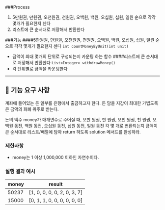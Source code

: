 ###Process
1. 5만원권, 만원권, 오천원권, 천원권, 오백원, 백원, 오십원, 십원, 일원 순으로 각각 몇개가 필요한지 센다
2. 리스트에 큰 순서대로 저장해서 반환한다

###기능
####5만원권, 만원권, 오천원권, 천원권, 오백원, 백원, 오십원, 십원, 일원 순으로 각각 몇개가 필요한지 센다
`int countMoneyByUnit(int unit)`
- 금액이 최대 몇개의 단위로 구성되는지 카운팅 하는 함수
####리스트에 큰 순서대로 저장해서 반환한다
`List<Integer> withdrawMoney()`
- 각 단위별로 금액을 카운팅한다
---------------------------------
## 🚀 기능 요구 사항

계좌에 들어있는 돈 일부를 은행에서 출금하고자 한다. 돈 담을 지갑이 최대한 가볍도록 큰 금액의 화폐 위주로 받는다.

돈의 액수 money가 매개변수로 주어질 때, 오만 원권, 만 원권, 오천 원권, 천 원권, 오백원 동전, 백원 동전, 오십원 동전, 십원 동전, 일원 동전 각 몇 개로 변환되는지 금액이 큰 순서대로 리스트/배열에 담아 return 하도록 solution 메서드를 완성하라.

### 제한사항

- money는 1 이상 1,000,000 이하인 자연수이다.

### 실행 결과 예시

| money | result |
| --- | --- |
| 50237	| [1, 0, 0, 0, 0, 2, 0, 3, 7] |
| 15000	| [0, 1, 1, 0, 0, 0, 0, 0, 0] |
